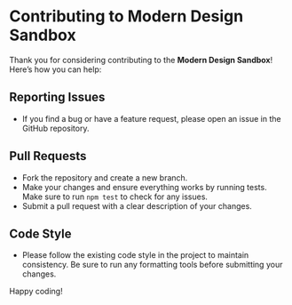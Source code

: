 # Contributing to Modern Design Sandbox

Thank you for considering contributing to the **Modern Design Sandbox**! Here’s how you can help:

## Reporting Issues
- If you find a bug or have a feature request, please open an issue in the GitHub repository.

## Pull Requests
- Fork the repository and create a new branch.
- Make your changes and ensure everything works by running tests. Make sure to run `npm test` to check for any issues.
- Submit a pull request with a clear description of your changes.

## Code Style
- Please follow the existing code style in the project to maintain consistency. Be sure to run any formatting tools before submitting your changes.

Happy coding!
